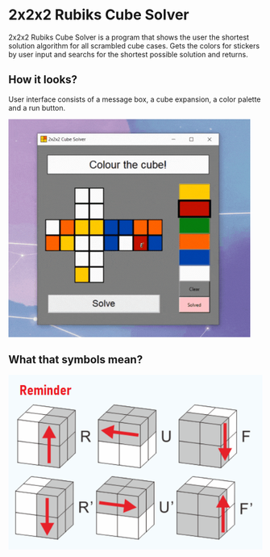 # 2x2x2 Rubiks Cube Solver
2x2x2 Rubiks Cube Solver is a program that shows the user the shortest solution algorithm for all scrambled cube cases. Gets the colors for stickers by user input and searchs for the shortest possible solution and returns.

## How it looks?
User interface consists of a message box, a cube expansion, a color palette and a run button.

![alt text](https://github.com/serkanyilmz/2x2x2-Rubiks-Cube-Solver/blob/main/images/how_to_use.gif)

## What that symbols mean?

![alt text](https://github.com/serkanyilmz/2x2x2-Rubiks-Cube-Solver/blob/main/images/reminder.png)
